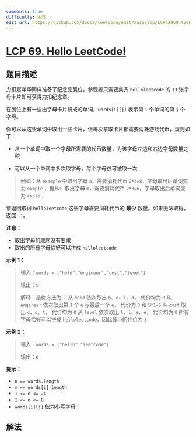 ```yaml
---
comments: true
difficulty: 困难
edit_url: https://github.com/doocs/leetcode/edit/main/lcp/LCP%2069.%20Hello%20LeetCode%21/README.md
---
```


<!-- problem:start -->

# [LCP 69. Hello LeetCode!](https://leetcode.cn/problems/rMeRt2)

## 题目描述

<!-- description:start -->

力扣嘉年华同样准备了纪念品展位，参观者只需要集齐 `helloleetcode` 的 `13` 张字母卡片即可获得力扣纪念章。

在展位上有一些由字母卡片拼成的单词，`words[i][j]` 表示第 `i` 个单词的第 `j` 个字母。

你可以从这些单词中取出一些卡片，但每次拿取卡片都需要消耗游戏代币，规则如下：

-   从一个单词中取一个字母所需要的代币数量，为该字母左边和右边字母数量之积

-   可以从一个单词中多次取字母，每个字母仅可被取一次

> 例如：从 `example` 中取出字母 `a`，需要消耗代币 `2*4=8`，字母取出后单词变为 `exmple`；
> 再从中取出字母 `m`，需要消耗代币 `2*3=6`，字母取出后单词变为 `exple`；

请返回取得 `helloleetcode` 这些字母需要消耗代币的 **最少** 数量。如果无法取得，返回 `-1`。

**注意：**

-   取出字母的顺序没有要求
-   取出的所有字母恰好可以拼成 `helloleetcode`

**示例 1：**

> 输入：`words = ["hold","engineer","cost","level"]`
>
> 输出：`5`
>
> 解释：最优方法为：
> 从 `hold` 依次取出 `h`、`o`、`l`、`d`， 代价均为 `0`
> 从 `engineer` 依次取出第 `1` 个 `e` 与最后一个 `e`， 代价为 `0` 和 `5*1=5`
> 从 `cost` 取出 `c`、`o`、`t`， 代价均为 `0`
> 从 `level` 依次取出 `l`、`l`、`e`、`e`， 代价均为 `0`
> 所有字母恰好可以拼成 `helloleetcode`，因此最小的代价为 `5`

**示例 2：**

> 输入：`words = ["hello","leetcode"]`
>
> 输出：`0`

**提示：**

-   `n == words.length`
-   `m == words[i].length`
-   `1 <= n <= 24`
-   `1 <= m <= 8`
-   `words[i][j]` 仅为小写字母

<!-- description:end -->

## 解法

<!-- solution:start -->

<!-- problem:end -->
